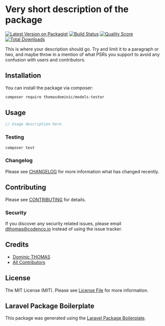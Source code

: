 # Very short description of the package

[![Latest Version on Packagist](https://img.shields.io/packagist/v/thomasdominic/models-testor.svg?style=flat-square)](https://packagist.org/packages/thomasdominic/models-testor)
[![Build Status](https://img.shields.io/travis/thomasdominic/models-testor/master.svg?style=flat-square)](https://travis-ci.org/thomasdominic/models-testor)
[![Quality Score](https://img.shields.io/scrutinizer/g/thomasdominic/models-testor.svg?style=flat-square)](https://scrutinizer-ci.com/g/thomasdominic/models-testor)
[![Total Downloads](https://img.shields.io/packagist/dt/thomasdominic/models-testor.svg?style=flat-square)](https://packagist.org/packages/thomasdominic/models-testor)

This is where your description should go. Try and limit it to a paragraph or two, and maybe throw in a mention of what PSRs you support to avoid any confusion with users and contributors.

## Installation

You can install the package via composer:

```bash
composer require thomasdominic/models-testor
```

## Usage

``` php
// Usage description here
```

### Testing

``` bash
composer test
```

### Changelog

Please see [CHANGELOG](CHANGELOG.md) for more information what has changed recently.

## Contributing

Please see [CONTRIBUTING](CONTRIBUTING.md) for details.

### Security

If you discover any security related issues, please email dthomas@codenco.io instead of using the issue tracker.

## Credits

- [Dominic THOMAS](https://github.com/thomasdominic)
- [All Contributors](../../contributors)

## License

The MIT License (MIT). Please see [License File](LICENSE.md) for more information.

## Laravel Package Boilerplate

This package was generated using the [Laravel Package Boilerplate](https://laravelpackageboilerplate.com).